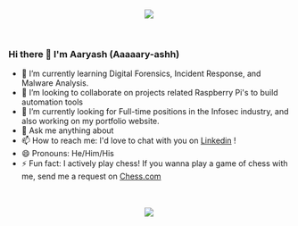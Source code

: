 <br>
<p align="center"> <img src="https://i.pinimg.com/originals/a4/b2/cf/a4b2cf52d8ed2e49e10c7eecca6777a3.gif"/> </p>
<br>

### Hi there 👋 I'm Aaryash (Aaaaary-ashh)

- 🌱 I’m currently learning Digital Forensics, Incident Response, and Malware Analysis.
- 👯 I’m looking to collaborate on projects related Raspberry Pi's to build automation tools
- 🔭 I’m currently looking for Full-time positions in the Infosec industry, and also working on my portfolio website.
- 💬 Ask me anything about 
- 📫 How to reach me: I'd love to chat with you on [Linkedin](https://www.linkedin.com/in/aaryash/) !
- 😄 Pronouns: He/Him/His
- ⚡ Fun fact: I actively play chess! If you wanna play a game of chess with me, send me a request on [Chess.com](https://www.chess.com/member/aaryash1299)
<br><br><br>

<p align="center">

<img src ="https://github-readme-streak-stats.herokuapp.com?user=4aryash&theme=darcula&hide_border=true&background=FFFFFF00">
  
</p>
  <br><br>
